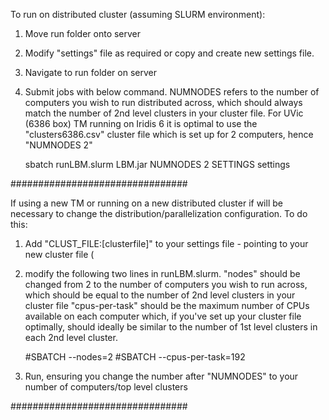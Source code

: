To run on distributed cluster (assuming SLURM environment):
1) Move run folder onto server
2) Modify "settings" file as required or copy and create new settings file.
3) Navigate to run folder on server
4) Submit jobs with below command. NUMNODES refers to the number of computers you wish to run distributed across,
   which should always match the number of 2nd level clusters in your cluster file.
   For UVic (6386 box) TM running on Iridis 6 it is optimal to use the "clusters6386.csv" cluster file which is set up for 2 computers, hence "NUMNODES 2"
   
      sbatch runLBM.slurm LBM.jar NUMNODES 2 SETTINGS settings


################################

If using a new TM or running on a new distributed cluster if will be necessary to change the distribution/parallelization configuration. To do this:
1) Add "CLUST_FILE:[clusterfile]" to your settings file - pointing to your new cluster file (
2) modify the following two lines in runLBM.slurm.
   "nodes" should be changed from 2 to the number of computers you wish to run across, which should be equal to the number of 2nd level clusters in your cluster file
   "cpus-per-task" should be the maximum number of CPUs available on each computer which, if you've set up your cluster file optimally,
                 should ideally be similar to the number of 1st level clusters in each 2nd level cluster.
   
     #SBATCH --nodes=2
     #SBATCH --cpus-per-task=192

4) Run, ensuring you change the number after "NUMNODES" to your number of computers/top level clusters

################################



